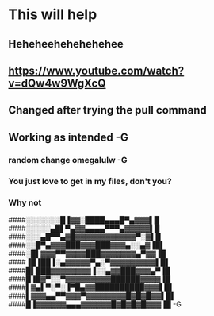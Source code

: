 # This will help

## Heheheehehehehehee
## https://www.youtube.com/watch?v=dQw4w9WgXcQ

## Changed after trying the pull command
## Working as intended -G
### random change omegalulw -G
### You just love to get in my files, don't you?
### Why not 
####░░░░░░░█▐▓▓░████▄▄▄█▀▄▓▓▓▌█ 
####░░░░░▄█▌▀▄▓▓▄▄▄▄▀▀▀▄▓▓▓▓▓▌█
####░░░▄█▀▀▄▓█▓▓▓▓▓▓▓▓▓▓▓▓▀░▓▌█
####░░█▀▄▓▓▓███▓▓▓███▓▓▓▄░░▄▓▐█▌ 
####░█▌▓▓▓▀▀▓▓▓▓███▓▓▓▓▓▓▓▄▀▓▓▐█
####▐█▐██▐░▄▓▓▓▓▓▀▄░▀▓▓▓▓▓▓▓▓▓▌█▌
####█▌███▓▓▓▓▓▓▓▓▐░░▄▓▓███▓▓▓▄▀▐█ 
####█▐█▓▀░░▀▓▓▓▓▓▓▓▓▓██████▓▓▓▓▐█ 
####▌▓▄▌▀░▀░▐▀█▄▓▓██████████▓▓▓▌█▌
####▌▓▓▓▄▄▀▀▓▓▓▀▓▓▓▓▓▓▓▓█▓█▓█▓▓▌█▌
####█▐▓▓▓▓▓▓▄▄▄▓▓▓▓▓▓█▓█▓█▓█▓▓▓▐█ -G